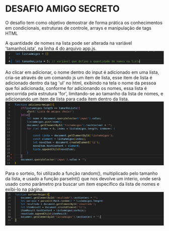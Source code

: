 # DESAFIO AMIGO SECRETO

O desafio tem como objetivo demostrar de forma prática os conhecimentos em condicionais, estruturas de controle, arrays e manipulação de tags HTML

A quantidade de nomes na lista pode ser alterada na variável 'tamanhoLista', na linha 4 do arquivo app.js.
![tamanho da lista](assets/variavelTamanhoLista.png)

Ao clicar em adicionar, o nome dentro do input é adicionado em uma lista, cria-se através de um comando js um item de lista, esse item de lista é adicionado dentro da tag 'ul' no html, exibindo na tela o nome da pessoa que foi adicionada,
conforme for adicionando os nomes, essa lista é percorrida pela estrutura 'for', limitando-se ao tamanho da lista de nomes, e adicionando um item de lista para cada item dentro da lista.
![adicionar amigo](assets/functionAddAmigo.png)

Para o sorteio, foi utilizado a função random(), multiplicado pelo tamanho da lista, e usado a função parseInt() que nos devolve um interio, onde será usado como parâmetro pra buscar um item especifico da lista de nomes e exibi-lo na página.
![sortear amigo](assets/functionSortearAmigo.png)